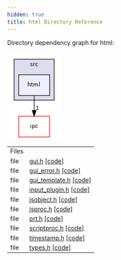 ```yaml
---
hidden: true
title: html Directory Reference
---
```


Directory dependency graph for html:

![guiprt/src/html](dir_8c13e55433a2f6247a8b0f337ff26c19_dep.png)

|  |  |
|----|----|
| Files |  |
| file   | <a href="gui_8h.md">gui.h</a> <a href="gui_8h_source.md">[code]</a> |
| file   | <a href="gui__error_8h.md">gui_error.h</a> <a href="gui__error_8h_source.md">[code]</a> |
| file   | <a href="gui__template_8h.md">gui_template.h</a> <a href="gui__template_8h_source.md">[code]</a> |
| file   | <a href="input__plugin_8h.md">input_plugin.h</a> <a href="input__plugin_8h_source.md">[code]</a> |
| file   | <a href="guiprt_2src_2html_2jsobject_8h.md">jsobject.h</a> <a href="guiprt_2src_2html_2jsobject_8h_source.md">[code]</a> |
| file   | <a href="jsproc_8h.md">jsproc.h</a> <a href="jsproc_8h_source.md">[code]</a> |
| file   | <a href="guiprt_2src_2html_2prt_8h.md">prt.h</a> <a href="guiprt_2src_2html_2prt_8h_source.md">[code]</a> |
| file   | <a href="scriptproc_8h.md">scriptproc.h</a> <a href="scriptproc_8h_source.md">[code]</a> |
| file   | <a href="guiprt_2src_2html_2timestamp_8h.md">timestamp.h</a> <a href="guiprt_2src_2html_2timestamp_8h_source.md">[code]</a> |
| file   | <a href="types_8h.md">types.h</a> <a href="types_8h_source.md">[code]</a> |
